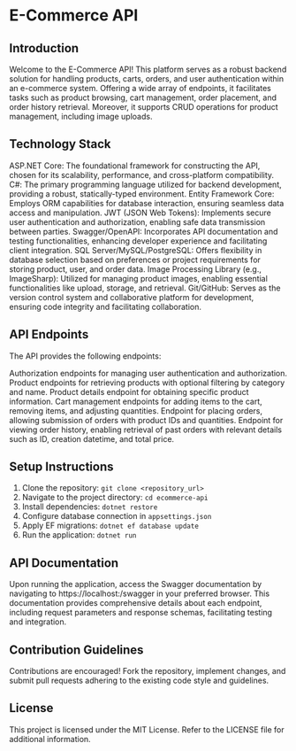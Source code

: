 # E-Commerce API

## Introduction

Welcome to the E-Commerce API! This platform serves as a robust backend solution for handling products, carts, orders, and user authentication within an e-commerce system. Offering a wide array of endpoints, it facilitates tasks such as product browsing, cart management, order placement, and order history retrieval. Moreover, it supports CRUD operations for product management, including image uploads.

## Technology Stack

ASP.NET Core: The foundational framework for constructing the API, chosen for its scalability, performance, and cross-platform compatibility.
C#: The primary programming language utilized for backend development, providing a robust, statically-typed environment.
Entity Framework Core: Employs ORM capabilities for database interaction, ensuring seamless data access and manipulation.
JWT (JSON Web Tokens): Implements secure user authentication and authorization, enabling safe data transmission between parties.
Swagger/OpenAPI: Incorporates API documentation and testing functionalities, enhancing developer experience and facilitating client integration.
SQL Server/MySQL/PostgreSQL: Offers flexibility in database selection based on preferences or project requirements for storing product, user, and order data.
Image Processing Library (e.g., ImageSharp): Utilized for managing product images, enabling essential functionalities like upload, storage, and retrieval.
Git/GitHub: Serves as the version control system and collaborative platform for development, ensuring code integrity and facilitating collaboration.

## API Endpoints

The API provides the following endpoints:

Authorization endpoints for managing user authentication and authorization.
Product endpoints for retrieving products with optional filtering by category and name.
Product details endpoint for obtaining specific product information.
Cart management endpoints for adding items to the cart, removing items, and adjusting quantities.
Endpoint for placing orders, allowing submission of orders with product IDs and quantities.
Endpoint for viewing order history, enabling retrieval of past orders with relevant details such as ID, creation datetime, and total price.

## Setup Instructions

1. Clone the repository: `git clone <repository_url>`
2. Navigate to the project directory: `cd ecommerce-api`
3. Install dependencies: `dotnet restore`
4. Configure database connection in `appsettings.json`
5. Apply EF migrations: `dotnet ef database update`
6. Run the application: `dotnet run`

## API Documentation

Upon running the application, access the Swagger documentation by navigating to https://localhost:<port>/swagger in your preferred browser. This documentation provides comprehensive details about each endpoint, including request parameters and response schemas, facilitating testing and integration.

## Contribution Guidelines

Contributions are encouraged! Fork the repository, implement changes, and submit pull requests adhering to the existing code style and guidelines.

## License

This project is licensed under the MIT License. Refer to the LICENSE file for additional information.
